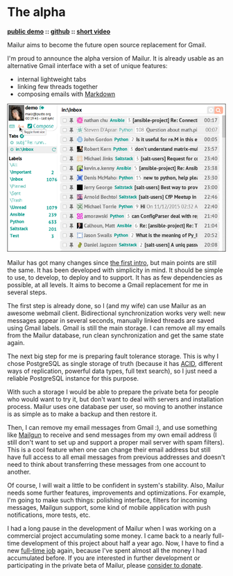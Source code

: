 # The alpha

**[public demo][] :: [github][] :: [short video][]**

[public demo]: http://mail.pusto.org
[github]: https://github.com/naspeh/mailur/
[short video]: https://vimeo.com/145416826

Mailur aims to become the future open source replacement for Gmail.

I'm proud to announce the alpha version of Mailur.
It is already usable as an alternative Gmail interface with a set of unique features:
- internal lightweight tabs
- linking few threads together
- composing emails with [Markdown][]

[Markdown]: https://daringfireball.net/projects/markdown/syntax

![Screenshots](screenshots.gif)

Mailur has got many changes since [the first intro][intro], but main points are still the same. It has been developed with simplicity in mind. It should be simple to use, to develop, to deploy and to support. It has as few dependencies as possible, at all levels. It aims to become a Gmail replacement for me in several steps.

[intro]: https://pusto.org/en/mailr/

The first step is already done, so I (and my wife) can use Mailur as an awesome webmail client. Bidirectional synchronization works very well: new messages appear in several seconds, manually linked threads are saved using Gmail labels. Gmail is still the main storage. I can remove all my emails from the Mailur database, run clean synchronization and get the same state again.

The next big step for me is preparing fault tolerance storage. This is why I chose PostgreSQL as single storage of truth (because it has [ACID][], different ways of replication, powerful data types, full text search), so I just need a reliable PostgreSQL instance for this purpose.

[ACID]: https://en.wikipedia.org/wiki/ACID

With such a storage I would be able to prepare the private beta for people who would want to try it, but don't want to deal with servers and installation process. Mailur uses one database per user, so moving to another instance is as simple as to make a backup and then restore it.

Then, I can remove my email messages from Gmail :), and use something like [Mailgun][] to receive and send messages from my own email address (I still don't want to set up and support a proper mail server with spam filters). This is a cool feature when one can change their email address but still have full access to all email messages from previous addresses and doesn't need to think about transferring these messages from one account to another.

[Mailgun]: http://www.mailgun.com/

Of course, I will wait a little to be confident in system's stability. Also, Mailur needs some further features, improvements and optimizations. For example, I'm going to make such things: polishing interface, filters for incoming messages, Mailgun support, some kind of mobile application with push notifications, more tests, etc.

I had a long pause in the development of Mailur when I was working on a commercial project accumulating some money. I came back to a nearly full-time development of this project about half a year ago. Now, I have to find a new [full-time job][resume] again, because I've spent almost all the money I had accumulated before. If you are interested in further development or participating in the private beta of Mailur, please [consider to donate][donate].

[resume]: /en/resume/
[donate]: https://www.patreon.com/naspeh
